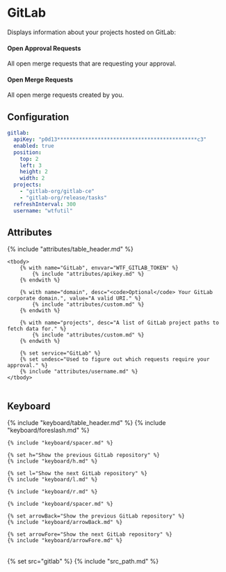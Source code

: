 # GitLab

Displays information about your projects hosted on GitLab:

#### Open Approval Requests

All open merge requests that are requesting your approval.

#### Open Merge Requests

All open merge requests created by you.

## Configuration

```yaml
gitlab:
  apiKey: "p0d13*********************************************c3"
  enabled: true
  position:
    top: 2
    left: 3
    height: 2
    width: 2
  projects:
    - "gitlab-org/gitlab-ce"
    - "gitlab-org/release/tasks"
  refreshInterval: 300
  username: "wtfutil"
```

## Attributes

<table>
    {% include "attributes/table_header.md" %}

    <tbody>
        {% with name="GitLab", envvar="WTF_GITLAB_TOKEN" %}
            {% include "attributes/apikey.md" %}
        {% endwith %}

        {% with name="domain", desc="<code>Optional</code> Your GitLab corporate domain.", value="A valid URI." %}
            {% include "attributes/custom.md" %}
        {% endwith %}

        {% with name="projects", desc="A list of GitLab project paths to fetch data for." %}
            {% include "attributes/custom.md" %}
        {% endwith %}

        {% set service="GitLab" %}
        {% set undesc="Used to figure out which requests require your approval." %}
        {% include "attributes/username.md" %}
    </tbody>
</table>

## Keyboard

<table>
  {% include "keyboard/table_header.md" %}

  <tbody>
    {% include "keyboard/foreslash.md" %}

    {% include "keyboard/spacer.md" %}

    {% set h="Show the previous GitLab repository" %}
    {% include "keyboard/h.md" %}

    {% set l="Show the next GitLab repository" %}
    {% include "keyboard/l.md" %}

    {% include "keyboard/r.md" %}

    {% include "keyboard/spacer.md" %}

    {% set arrowBack="Show the previous GitLab repository" %}
    {% include "keyboard/arrowBack.md" %}

    {% set arrowFore="Show the next GitLab repository" %}
    {% include "keyboard/arrowFore.md" %}
  </tbody>
</table>

{% set src="gitlab" %}
{% include "src_path.md" %}